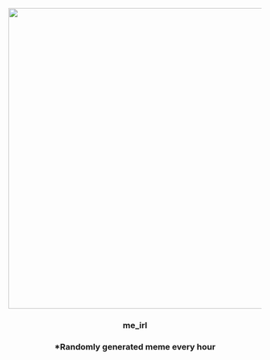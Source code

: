 <p align="center">
        <img src="https://i.redd.it/wof7orxf1na91.jpg" width="600" height="600">
        </p>
        <h3 align="center">me_irl</h3>
        <h3 align="center">*Randomly generated meme every hour</h3>
    